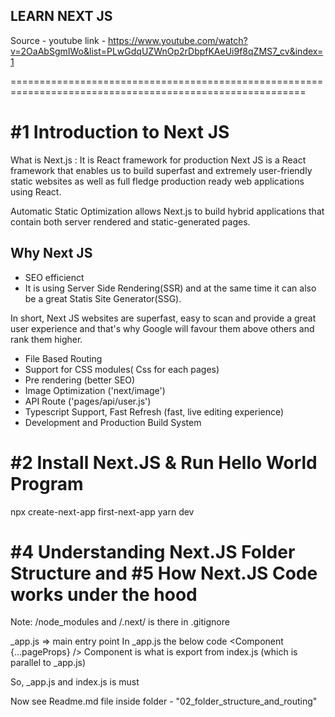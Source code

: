 LEARN NEXT JS
--------------

Source - youtube
link - https://www.youtube.com/watch?v=2OaAbSgmIWo&list=PLwGdqUZWnOp2rDbpfKAeUi9f8qZMS7_cv&index=1

=========================================================================================================

#1 Introduction to Next JS
==============================================

What is Next.js : It is React framework for production
Next JS is a React framework that enables us to build superfast and extremely user-friendly static websites as well as full fledge production ready
web applications using React.

Automatic Static Optimization allows Next.js to build hybrid applications that contain both server rendered and static-generated pages.

Why Next JS
------------
- SEO efficienct
- It is using Server Side Rendering(SSR) and at the same time it can also be a great Statis Site Generator(SSG).

In short, Next JS websites are superfast, easy to scan and provide a great user experience and that's why Google will favour them above others and rank them higher.

- File Based Routing
- Support for CSS modules( Css for each pages)
- Pre rendering (better SEO)
- Image Optimization ('next/image')
- API Route ('pages/api/user.js')
- Typescript Support, Fast Refresh (fast, live editing experience)
- Development and Production Build System



#2 Install Next.JS & Run Hello World Program
==============================================

npx create-next-app first-next-app
yarn dev

#4 Understanding Next.JS Folder Structure and #5 How Next.JS Code works under the hood
=======================================================================================
Note: /node_modules and /.next/ is there in .gitignore

_app.js => main entry point
In _app.js the below code 
<Component {...pageProps} />
Component is what is export from index.js (which is parallel to _app.js)

So, _app.js and index.js is must

Now see Readme.md file inside folder - "02_folder_structure_and_routing" 



